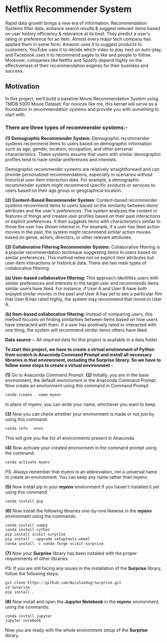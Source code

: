# Netflix Recommender System
Rapid data growth brings a new era of information. Recommendation Systems filter data, enhance search results &amp; suggest relevant items based on user history efficiency &amp; relevance at its best. They predict a user's rating or preference for an item. Almost every major tech company has applied them in some form: Amazon uses it to suggest products to customers, YouTube uses it to decide which video to play next on auto-play, and Facebook uses it to recommend pages to like and people to follow. Moreover, companies like Netflix and Spotify depend highly on the effectiveness of their recommendation engines for their business and success.

## Motivation
In this project, we’ll build a baseline Movie Recommendation System using TMDB 5000 Movie Dataset. For novices like me, this kernel will serve as a foundation in recommendation systems and provide you with something to start with.

### There are three types of recommender systems:-
**(1) Demographic Recommender System:** Demographic recommender systems recommend items to users based on demographic information such as age, gender, location, occupation, and other personal characteristics. These systems assume that users with similar demographic profiles tend to have similar preferences and interests.

Demographic recommender systems are relatively straightforward and can provide personalized recommendations, especially in scenarios without historical user-item interaction data. For example, a demographic recommender system might recommend specific products or services to users based on their age group or geographical location.

**(2) Content-Based Recommender System:** Content-based recommender systems recommend items to users based on the similarity between items' attributes and the user's preferences. The system analyzes the content or features of things and creates user profiles based on their past interactions or explicit preferences. It then suggests items with characteristics similar to those the user has shown interest in. For example, if a user has liked action movies in the past, the system might recommend similar action movies based on genre, actors, directors, or other relevant attributes.

**(3) Collaborative Filtering Recommender System:** Collaborative filtering is a popular recommendation technique suggesting items to users based on similar preferences. This method relies not on explicit item attributes but user-item interactions or historical data. There are two main types of collaborative filtering:

**(a) User-based collaborative filtering:** This approach identifies users with similar preferences and interests to the target user and recommends items similar users have liked. For instance, if User A and User B have both enjoyed similar movies in the past and User A has yet to see a particular film that User B has rated highly, the system may recommend that movie to User A.

**(b) Item-based collaborative filtering:** Instead of comparing users, this method focuses on finding similarities between items based on how users have interacted with them. If a user has positively rated or interacted with one thing, the system will recommend similar items others have liked.

**Data source -**: All required data for this project is available in a data folder.

**To start this project, we have to create a virtual environment of Python from scratch in Anaconda Command Prompt and install all necessary libraries in that environment, including the Surprise library. So we have to follow some steps to create a virtual environment -**

**(1)** Go to Anaconda Command Prompt.
**(2)** Initially, you are in the base environment, the default environment in the Anaconda Command Prompt. Now create an environment using this command in Command Prompt:
```Python
conda create --name myenv
```
In place of myenv, you can write your name, whichever you want to keep.

**(3)** Now you can check whether your environment is made or not just by using this command:
```Python
conda info --envs
```
This will give you the list of environments present in Anaconda. 

**(4)** Now activate your created environment in the command prompt using the command:
```Python
conda activate myenv
```
PS: Always remember that myenv is an abbreviation, not a universal name to create an environment. You can keep any name rather than myenv. 

**(5)** Now install pip in your **myenv** environment if you haven't installed it yet using this command:
```Python
conda install pip
```
**(6)** Now install the following libraries one-by-one likewise in the **myenv** environment using the commands:
```Python
conda install numpy
conda install cython
pip install scikit-surprise
pip install --upgrade setuptools wheel
conda install -c conda-forge scikit-surprise
```
**(7)** Now your **Surprise** library has been installed with the proper requirements of other libraries.

PS: If you are still facing any issues in the installation of the **Surprise** library, follow the following steps:
```Python
git clone https://github.com/NicolasHug/Surprise.git
cd Surprise
pip install .
```
**(8)** Now install and open the **Jupyter Notebook** in the **myenv** environment, using the commands:
```Python
conda install jupyter
jupyter notebook
```

Now you are ready with the whole environment setup of the **Surprise** library.










